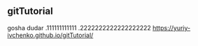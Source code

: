 ## gitTutorial
gosha dudar
.111111111111
.2222222222222222222
https://yuriy-ivchenko.github.io/gitTutorial/
